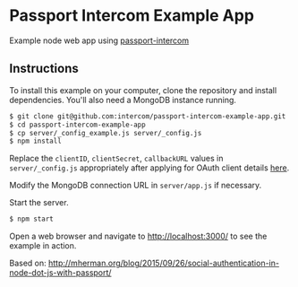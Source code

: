 Passport Intercom Example App
=============================

Example node web app using [passport-intercom](https://github.com/intercom/passport-intercom)


## Instructions

To install this example on your computer, clone the repository and install
dependencies. You'll also need a MongoDB instance running.

```bash
$ git clone git@github.com:intercom/passport-intercom-example-app.git
$ cd passport-intercom-example-app
$ cp server/_config_example.js server/_config.js
$ npm install
```

Replace the `clientID`, `clientSecret`, `callbackURL` values in `server/_config.js` appropriately after applying for OAuth client details [here](https://app.intercom.io/a/apps/_/settings/oauth).

Modify the MongoDB connection URL in `server/app.js` if necessary.

Start the server.

```bash
$ npm start
```

Open a web browser and navigate to [http://localhost:3000/](http://localhost:3000/)
to see the example in action.


Based on:
http://mherman.org/blog/2015/09/26/social-authentication-in-node-dot-js-with-passport/
